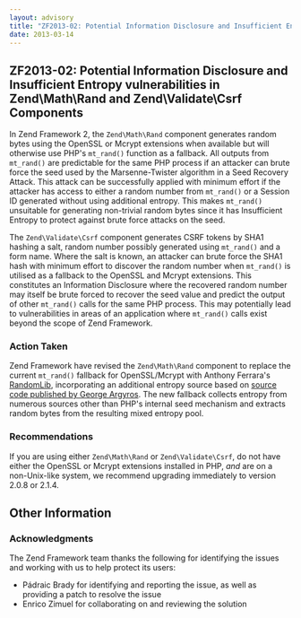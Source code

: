 ```yaml
---
layout: advisory
title: "ZF2013-02: Potential Information Disclosure and Insufficient Entropy vulnerabilities in Zend\\Math\\Rand and Zend\\Validate\\Csrf Components"
date: 2013-03-14
---
```


ZF2013-02: Potential Information Disclosure and Insufficient Entropy vulnerabilities in Zend\\Math\\Rand and Zend\\Validate\\Csrf Components
--------------------------------------------------------------------------------------------------------------------------------------------

 In Zend Framework 2, the `Zend\Math\Rand` component generates random bytes using the OpenSSL or Mcrypt extensions when available but will otherwise use PHP's `mt_rand()` function as a fallback. All outputs from `mt_rand()` are predictable for the same PHP process if an attacker can brute force the seed used by the Marsenne-Twister algorithm in a Seed Recovery Attack. This attack can be successfully applied with minimum effort if the attacker has access to either a random number from `mt_rand()` or a Session ID generated without using additional entropy. This makes `mt_rand()` unsuitable for generating non-trivial random bytes since it has Insufficient Entropy to protect against brute force attacks on the seed.

 The `Zend\Validate\Csrf` component generates CSRF tokens by SHA1 hashing a salt, random number possibly generated using `mt_rand()` and a form name. Where the salt is known, an attacker can brute force the SHA1 hash with minimum effort to discover the random number when `mt_rand()` is utilised as a fallback to the OpenSSL and Mcrypt extensions. This constitutes an Information Disclosure where the recovered random number may itself be brute forced to recover the seed value and predict the output of other `mt_rand()` calls for the same PHP process. This may potentially lead to vulnerabilities in areas of an application where `mt_rand()` calls exist beyond the scope of Zend Framework.

### Action Taken

 Zend Framework have revised the `Zend\Math\Rand` component to replace the current `mt_rand()` fallback for OpenSSL/Mcrypt with Anthony Ferrara's [RandomLib](https://github.com/ircmaxell/RandomLib), incorporating an additional entropy source based on [source code published by George Argyros](https://github.com/GeorgeArgyros/Secure-random-bytes-in-PHP). The new fallback collects entropy from numerous sources other than PHP's internal seed mechanism and extracts random bytes from the resulting mixed entropy pool.

### Recommendations

 If you are using either `Zend\Math\Rand` or `Zend\Validate\Csrf`, do not have either the OpenSSL or Mcrypt extensions installed in PHP, _and_ are on a non-Unix-like system, we recommend upgrading immediately to version 2.0.8 or 2.1.4.

Other Information
-----------------

### Acknowledgments

 The Zend Framework team thanks the following for identifying the issues and working with us to help protect its users:

- Pádraic Brady for identifying and reporting the issue, as well as providing a patch to resolve the issue
- Enrico Zimuel for collaborating on and reviewing the solution
 
 